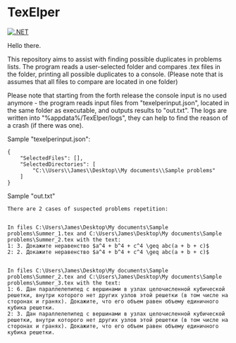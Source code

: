 # TexElper

[![.NET](https://github.com/Kremator1007/TexElper/actions/workflows/dotnet.yml/badge.svg)](https://github.com/Kremator1007/TexElper/actions/workflows/dotnet.yml)

Hello there.

This repository aims to assist with finding possible duplicates in problems lists. The program reads a user-selected folder and compares .tex files in the folder, printing all possible duplicates to a console. (Please note that is assumes that all files to compare are located in one folder)

Please note that starting from the forth release the console input is no used anymore - the program reads input files from "texelperinput.json", located in the same folder as executable, and outputs results to "out.txt". The logs are written into "%appdata%/TexElper/logs", they can help to find the reason of a crash (if there was one).

Sample "texelperinput.json":
```
{
	"SelectedFiles": [],
	"SelectedDirectories": [
		"C:\\Users\\James\\Desktop\\My documents\\Sample problems"
	]
}
```

Sample "out.txt"
```
There are 2 cases of suspected problems repetition:


In files C:\Users\James\Desktop\My documents\Sample problems\Summer_1.tex and C:\Users\James\Desktop\My documents\Sample problems\Summer_2.tex with the text:
1: 3. Докажите неравенство $a^4 + b^4 + c^4 \geq abc(a + b + c)$
2: 2. Докажите неравенство $a^4 + b^4 + c^4 \geq abc(a + b + c)$


In files C:\Users\James\Desktop\My documents\Sample problems\Summer_2.tex and C:\Users\James\Desktop\My documents\Sample problems\Summer_3.tex with the text:
1: 6. Дан параллелепипед с вершинами в узлах целочисленной кубической решетки, внутри которого нет других узлов этой решетки (в том числе на сторонах и гранях). Докажите, что его объем равен объему единичного кубика решетки.
2: 3. Дан параллелепипед с вершинами в узлах целочисленной кубической решетки, внутри которого нет других узлов этой решетки (в том числе на сторонах и гранях). Докажите, что его объем равен объему единичного кубика решетки.

```
